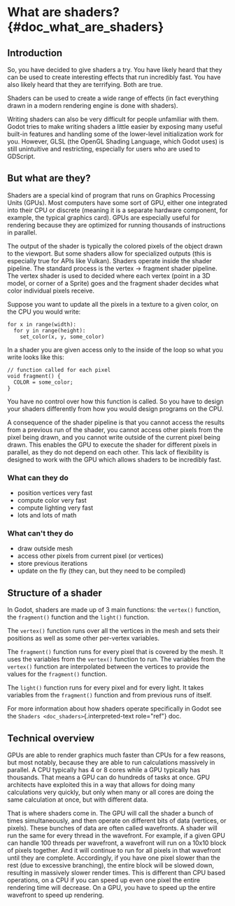 What are shaders? {#doc_what_are_shaders}
=================

Introduction
------------

So, you have decided to give shaders a try. You have likely heard that
they can be used to create interesting effects that run incredibly fast.
You have also likely heard that they are terrifying. Both are true.

Shaders can be used to create a wide range of effects (in fact
everything drawn in a modern rendering engine is done with shaders).

Writing shaders can also be very difficult for people unfamiliar with
them. Godot tries to make writing shaders a little easier by exposing
many useful built-in features and handling some of the lower-level
initialization work for you. However, GLSL (the OpenGL Shading Language,
which Godot uses) is still unintuitive and restricting, especially for
users who are used to GDScript.

But what are they?
------------------

Shaders are a special kind of program that runs on Graphics Processing
Units (GPUs). Most computers have some sort of GPU, either one
integrated into their CPU or discrete (meaning it is a separate hardware
component, for example, the typical graphics card). GPUs are especially
useful for rendering because they are optimized for running thousands of
instructions in parallel.

The output of the shader is typically the colored pixels of the object
drawn to the viewport. But some shaders allow for specialized outputs
(this is especially true for APIs like Vulkan). Shaders operate inside
the shader pipeline. The standard process is the vertex -\> fragment
shader pipeline. The vertex shader is used to decided where each vertex
(point in a 3D model, or corner of a Sprite) goes and the fragment
shader decides what color individual pixels receive.

Suppose you want to update all the pixels in a texture to a given color,
on the CPU you would write:

    for x in range(width):
      for y in range(height):
        set_color(x, y, some_color)

In a shader you are given access only to the inside of the loop so what
you write looks like this:

``` {.sourceCode .glsl}
// function called for each pixel
void fragment() {
  COLOR = some_color;
}
```

You have no control over how this function is called. So you have to
design your shaders differently from how you would design programs on
the CPU.

A consequence of the shader pipeline is that you cannot access the
results from a previous run of the shader, you cannot access other
pixels from the pixel being drawn, and you cannot write outside of the
current pixel being drawn. This enables the GPU to execute the shader
for different pixels in parallel, as they do not depend on each other.
This lack of flexibility is designed to work with the GPU which allows
shaders to be incredibly fast.

### What can they do

-   position vertices very fast
-   compute color very fast
-   compute lighting very fast
-   lots and lots of math

### What can\'t they do

-   draw outside mesh
-   access other pixels from current pixel (or vertices)
-   store previous iterations
-   update on the fly (they can, but they need to be compiled)

Structure of a shader
---------------------

In Godot, shaders are made up of 3 main functions: the `vertex()`
function, the `fragment()` function and the `light()` function.

The `vertex()` function runs over all the vertices in the mesh and sets
their positions as well as some other per-vertex variables.

The `fragment()` function runs for every pixel that is covered by the
mesh. It uses the variables from the `vertex()` function to run. The
variables from the `vertex()` function are interpolated between the
vertices to provide the values for the `fragment()` function.

The `light()` function runs for every pixel and for every light. It
takes variables from the `fragment()` function and from previous runs of
itself.

For more information about how shaders operate specifically in Godot see
the `Shaders <doc_shaders>`{.interpreted-text role="ref"} doc.

Technical overview
------------------

GPUs are able to render graphics much faster than CPUs for a few
reasons, but most notably, because they are able to run calculations
massively in parallel. A CPU typically has 4 or 8 cores while a GPU
typically has thousands. That means a GPU can do hundreds of tasks at
once. GPU architects have exploited this in a way that allows for doing
many calculations very quickly, but only when many or all cores are
doing the same calculation at once, but with different data.

That is where shaders come in. The GPU will call the shader a bunch of
times simultaneously, and then operate on different bits of data
(vertices, or pixels). These bunches of data are often called
wavefronts. A shader will run the same for every thread in the
wavefront. For example, if a given GPU can handle 100 threads per
wavefront, a wavefront will run on a 10x10 block of pixels together. And
it will continue to run for all pixels in that wavefront until they are
complete. Accordingly, if you have one pixel slower than the rest (due
to excessive branching), the entire block will be slowed down, resulting
in massively slower render times. This is different than CPU based
operations, on a CPU if you can speed up even one pixel the entire
rendering time will decrease. On a GPU, you have to speed up the entire
wavefront to speed up rendering.
